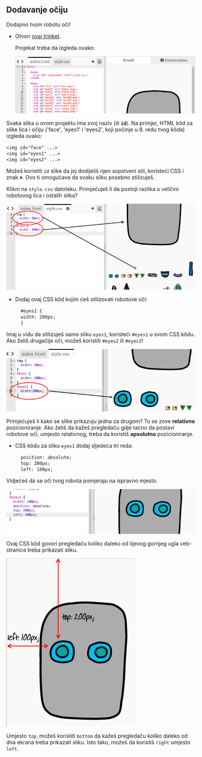 ## Dodavanje očiju

Dodajmo tvom robotu oči!

+ Otvori [ovaj trinket](http://jumpto.cc/web-robot).
    
    Projekat treba da izgleda ovako:
    
    ![screenshot](images/robot-starter.png)

Svaka slika u ovom projektu ima svoj naziv (ili **`id`**). Na primjer, HTML kôd za slike lica i očiju ('face', 'eyes1' i 'eyes2', koji počinje u 8. redu tvog kôda) izgleda ovako:

    <img id="face" ...>
    <img id="eyes1" ...>
    <img id="eyes2" ...>
    

Možeš koristiti `id` slike da joj dodijeliš njen sopstveni stil, koristeći CSS i znak `#`. Ovo ti omogućava da svaku sliku posebno stilizuješ.

Klikni na `style.css` datoteku. Primjećuješ li da postoji razlika u veličini robotovog lica i ostalih slika?

![screenshot](images/robot-id.png)

+ Dodaj ovaj CSS kôd kojim ćeš stilizovati robotove oči:
    
        #eyes1 {
        width: 200px;
        }
        

Imaj u vidu da stilizuješ samo sliku `eyes1`, koristeći `#eyes1` u svom CSS kôdu. Ako želiš drugačije oči, možeš koristiti `#eyes2` ili `#eyes3`!

![screenshot](images/robot-eyes-width.png)

Primjećuješ li kako se slike prikazuju jedna za drugom? To se zove **relativno** pozicioniranje. Ako želiš da kažeš pregledaču gdje tačno da postavi robotove oči, umjesto relativnog, treba da koristiš **apsolutno** pozicioniranje.

+ CSS kôdu za sliku `eyes1` dodaj sljedeća tri reda:
    
        position: absolute;
        top: 200px;
        left: 100px;
        

Vidjećeš da se oči tvog robota pomjeraju na ispravno mjesto.

![screenshot](images/robot-eyes-position.png)

Ovaj CSS kôd govori pregledaču koliko daleko od lijevog gornjeg ugla veb-stranice treba prikazati sliku.

![screenshot](images/robot-eyes-position2.png)

Umjesto `top`, možeš koristiti `bottom` da kažeš pregledaču koliko daleko od dna ekrana treba prikazati sliku. Isto tako, možeš da koristiš `right` umjesto `left`.